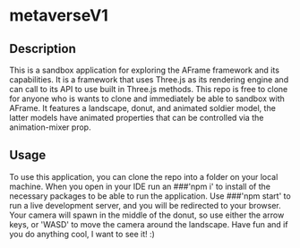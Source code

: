 # metaverseV1

## Description
This is a sandbox application for exploring the AFrame framework and its capabilities. It is a framework that uses Three.js as its rendering engine and can call to its API to use built in Three.js methods. This repo is free to clone for anyone who is wants to clone and immediately be able to sandbox with AFrame. It features a landscape, donut, and animated soldier model, the latter models have animated properties that can be controlled via the animation-mixer prop.


## Usage
To use this application, you can clone the repo into a folder on your local machine. When you open in your IDE run an 
###'npm i' 
to install of the necessary packages to be able to run the application. 
Use 
###'npm start' 
to run a live development server, and you will be redirected to your browser. Your camera will spawn in the middle of the donut, so use either the arrow keys, or 'WASD' to move the camera around the landscape. Have fun and if you do anything cool, I want to see it! :)
